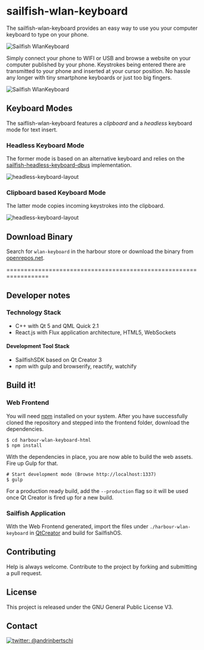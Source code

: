 # sailfish-wlan-keyboard

The sailfish-wlan-keyboard provides an easy way to use you your computer keyboard to type on your phone.

![Sailfish WlanKeyboard](http://abertschi.ch/default_public/harbour-wlan-keyboard-devel.png)

Simply connect your phone to WIFI or USB and browse a website on your computer published by your phone. Keystrokes being entered there are transmitted to your phone and inserted at your cursor position. No hassle any longer with tiny smartphone keyboards or just too big fingers.


![Sailfish WlanKeyboard](http://abertschi.ch/default_public/harbour-wlan-keyboard-html-and-phone.png)


## Keyboard Modes
The saiflish-wlan-keyboard features a *clipboard* and a *headless* keyboard mode for text insert.

### Headless Keyboard Mode
The former mode is based on an alternative keyboard and relies on the [sailfish-headless-keyboard-dbus](https://github.com/abertschi/sailfish-headless-keyboard-dbus) implementation.

![headless-keyboard-layout](http://abertschi.ch/default_public/harbour-wlan-keyboard-devel-clipboard-headless.gif)

### Clipboard based Keyboard Mode
The latter mode copies incoming keystrokes into the clipboard.

![headless-keyboard-layout](http://abertschi.ch/default_public/harbour-wlan-keyboard-devel-clipboard.gif)

## Download Binary
Search for `wlan-keyboard` in the harbour store or download the binary from [openrepos.net](https://openrepos.net/content/abertschi/sailfish-wlan-keyboard).

==================================================================

## Developer notes

### Technology Stack
 - C++ with Qt 5 and QML Quick 2.1
 - React.js with Flux application architecture, HTML5, WebSockets

#### Development Tool Stack
 - SailfishSDK based on Qt Creator 3
 - npm with gulp and browserify, reactify, watchify

## Build it!

### Web Frontend

You will need [npm](https://www.npmjs.com) installed on your system. After you have successfully cloned the repository and stepped into the frontend folder, download the dependencies.

```shell
$ cd harbour-wlan-keyboard-html
$ npm install
```

With the dependencies in place, you are now able to build the web assets. Fire up Gulp for that.

```shell
# Start development mode (Browse http://localhost:1337)
$ gulp
```

For a production ready build, add the `--production` flag so it will be used once Qt Creator is fired up for a new build.

### Sailfish Application
With the Web Frontend generated, import the files under `./harbour-wlan-keyboard` in [QtCreator](https://sailfishos.org/develop/sdk-overview/) and build for SailfishOS.

## Contributing

Help is always welcome. Contribute to the project by forking and submitting a pull request.

## License

This project is released under the GNU General Public License V3.

## Contact
[![twitter: @andrinbertschi]( https://img.shields.io/badge/twitter-andrinbertschi-yellow.svg?style=flat-square)](http://twitter.com/andrinbertschi)
